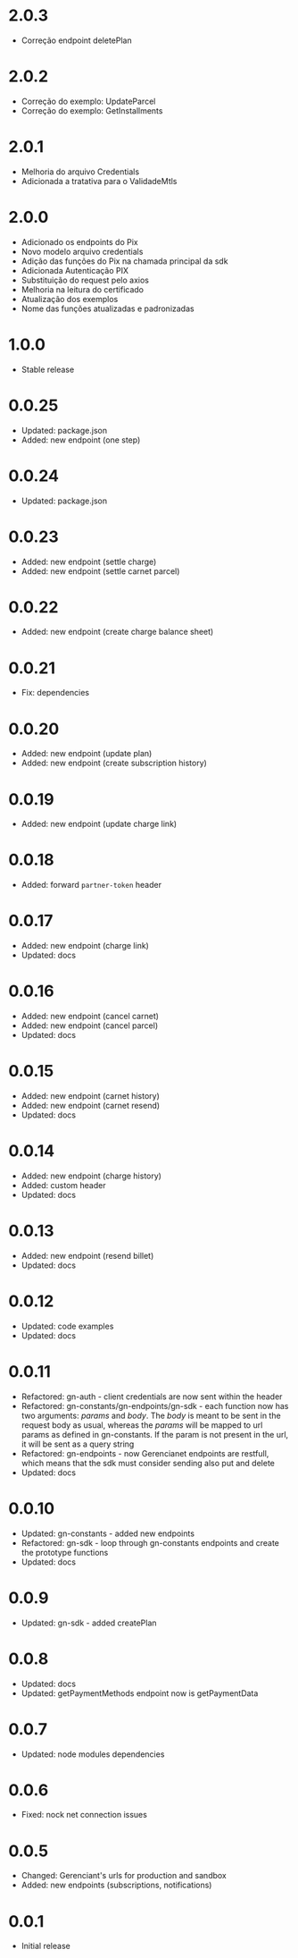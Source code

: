 # 2.0.3

- Correção endpoint deletePlan

# 2.0.2

- Correção do exemplo: UpdateParcel
- Correção do exemplo: GetInstallments

# 2.0.1

- Melhoria do arquivo Credentials
- Adicionada a tratativa para o ValidadeMtls

# 2.0.0

- Adicionado os endpoints do Pix
- Novo modelo arquivo credentials
- Adição das funções do Pix na chamada principal da sdk
- Adicionada Autenticação PIX
- Substituição do request pelo axios
- Melhoria na leitura do certificado
- Atualização dos exemplos
- Nome das funções atualizadas e padronizadas

# 1.0.0

- Stable release

# 0.0.25

- Updated: package.json
- Added: new endpoint (one step)

# 0.0.24

- Updated: package.json

# 0.0.23

- Added: new endpoint (settle charge)
- Added: new endpoint (settle carnet parcel)


# 0.0.22

- Added: new endpoint (create charge balance sheet)

# 0.0.21

- Fix: dependencies

# 0.0.20

- Added: new endpoint (update plan)
- Added: new endpoint (create subscription history)

# 0.0.19
- Added: new endpoint (update charge link)

# 0.0.18
- Added: forward `partner-token` header

# 0.0.17
- Added: new endpoint (charge link)
- Updated: docs

# 0.0.16
- Added: new endpoint (cancel carnet)
- Added: new endpoint (cancel parcel)
- Updated: docs

# 0.0.15
- Added: new endpoint (carnet history)
- Added: new endpoint (carnet resend)
- Updated: docs

# 0.0.14
- Added: new endpoint (charge history)
- Added: custom header
- Updated: docs

# 0.0.13
- Added: new endpoint (resend billet)
- Updated: docs

# 0.0.12
- Updated: code examples
- Updated: docs

# 0.0.11

- Refactored: gn-auth - client credentials are now sent within the header
- Refactored: gn-constants/gn-endpoints/gn-sdk - each function now has two arguments: *params* and *body*.
              The *body* is meant to be sent in the request body as usual, whereas the *params* will be mapped to                url params as defined in gn-constants. If the param is not present in the url, it will be sent as a                query string
- Refactored: gn-endpoints - now Gerencianet endpoints are restfull, which means that the sdk must consider sending               also put and delete
- Updated: docs

# 0.0.10

- Updated: gn-constants - added new endpoints
- Refactored: gn-sdk - loop through gn-constants endpoints and create the prototype functions
- Updated: docs

# 0.0.9

- Updated: gn-sdk - added createPlan

# 0.0.8

- Updated: docs
- Updated: getPaymentMethods endpoint now is getPaymentData

# 0.0.7

- Updated: node modules dependencies

# 0.0.6

- Fixed: nock net connection issues

# 0.0.5

- Changed: Gerenciant's urls for production and sandbox
- Added: new endpoints (subscriptions, notifications)

# 0.0.1

- Initial release
